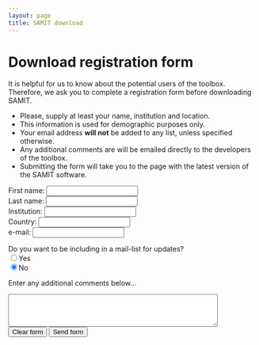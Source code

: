 ```yaml
---
layout: page
title: SAMIT download
---
```


# Download registration form

It is helpful for us to know about the potential users of the toolbox. Therefore, we ask you to complete a registration form before downloading SAMIT.

* Please, supply at least your name, institution and location.
* This information is used for demographic purposes only.
* Your email address **will not** be added to any list, unless specified otherwise.
* Any additional comments are will be emailed directly to the developers of the toolbox.
* Submitting the form will take you to the page with the latest version of the SAMIT software.

<div>
<form action="http://formspree.io/samit@umcg.nl" method="POST">
  <input type="hidden" name="_subject" value="SAMIT: New form" />
  <input type="hidden" name="_cc" value="d.vallez-garcia@umcg.nl" />
  <input type="hidden" name="_next" value="{{ site.baseurl }}/download" />
  <input type="text" name="_gotcha" style="display:none" />

  First name:  <input type="text" name="firstname"> <br>
  Last name:   <input type="text" name="lastname"> <br>
  Institution: <input type="text" name="institute"> <br>
  Country:     <input type="text" name="country"> <br>
  e-mail:      <input type="email" name="_replyto"> <br>
  
  Do you want to be including in a mail-list for updates?<br>
  <input type="radio" name="mail-list" value="Yes">Yes<br>
  <input type="radio" name="mail-list" value="No" checked>No<br>
  
  Enter any additional comments below...<br>
  <textarea name="body" rows="4" cols="50">
  </textarea>
  
  <input type="reset" value="Clear form">
  <input type="submit" value="Send form">

</form>
</div>
